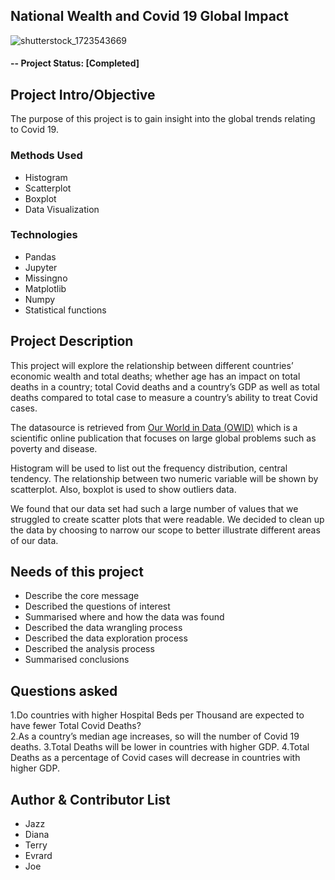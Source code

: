 ## National Wealth and Covid 19 Global Impact

![shutterstock_1723543669](https://user-images.githubusercontent.com/74483428/105628352-7bc8f080-5e90-11eb-8f07-e9c0d07236c8.jpg)

#### -- Project Status: [Completed]

## Project Intro/Objective
The purpose of this project is to gain insight into the global trends relating to Covid 19. 

### Methods Used
* Histogram 
* Scatterplot 
* Boxplot 
* Data Visualization

### Technologies
* Pandas
* Jupyter
* Missingno
* Matplotlib
* Numpy
* Statistical functions

## Project Description
This project will explore the relationship between different countries’ economic wealth and total deaths; whether age has an impact on total deaths in a country; total Covid deaths and a country’s GDP as well as total deaths compared to total case to measure a country’s ability to treat Covid cases. 

The datasource is retrieved from [Our World in Data (OWID)](https://ourworldindata.org/coronavirus-source-data) which is a scientific online publication that focuses on large global problems such as poverty and disease.

Histogram will be used to list out the frequency distribution, central tendency. The relationship between two numeric variable will be shown by scatterplot. Also, boxplot is used to show outliers data.

We found that our data set had such a large number of values that we struggled to create scatter plots that were readable. We decided to clean up the data by choosing to narrow our scope to better illustrate different areas of our data.  

## Needs of this project
- Describe the core message
- Described the questions of interest
- Summarised where and how the data was found
- Described the data wrangling process
- Described the data exploration process
- Described the analysis process
- Summarised conclusions

## Questions asked 
1.Do countries with higher Hospital Beds per Thousand are expected to have fewer Total Covid Deaths?  
2.As a country’s median age increases, so will the number of Covid 19 deaths.
3.Total Deaths will be lower in countries with higher GDP.
4.Total Deaths as a percentage of Covid cases will decrease in countries with higher GDP.

## Author & Contributor List
* Jazz
* Diana
* Terry
* Evrard
* Joe
